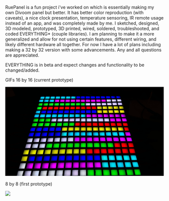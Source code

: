 RuePanel is a fun project i've worked on which is essentially making my own Divoom panel but better. It has better color reproduction (with caveats), a nice clock presentation, temperature sensoring, IR remote usage instead of an app, and was completely made by me. I sketched, designed, 3D modeled, prototyped, 3D printed, wired, soldered, troubleshooted, and coded EVERYTHING* (couple libraries). I am planning to make it a more generalized and allow for not using certain features, different wiring, and likely different hardware all together. For now I have a lot of plans including making a 32 by 32 version with some advancements. Any and all questions are appreciated. 

EVERYTHING is in beta and expect changes and functionality to be changed/added. 

GIFs
16 by 16  (current prototype)

![](https://github.com/Mockedarche/RuePanel/blob/main/Media/16by16_example1.gif)

8 by 8 (first prototype)

![](https://github.com/Mockedarche/RuePanel/blob/main/Media/final_hello_github.gif)

